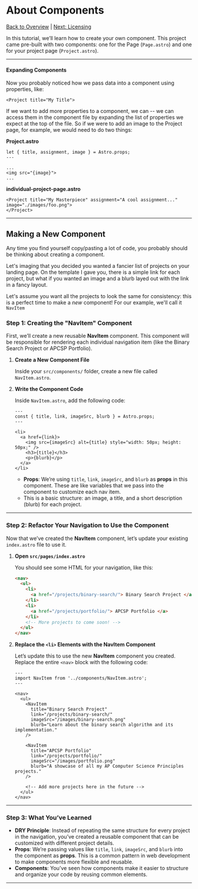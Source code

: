 # About Components

[Back to Overview](../README.md) | [Next: Licensing](./6-licensing.md)

In this tutorial, we’ll learn how to create your own component. This project came pre-built with
two components: one for the Page (`Page.astro`) and one for your project page (`Project.astro`).

---

#### Expanding Components

Now you probably noticed how we pass data into a component using properties, like:

`<Project title="My Title">`

If we want to add more properties to a component, we can -- we can access them in the component
file by expanding the list of properties we expect at the top of the file. So if we were to add
an image to the Project page, for example, we would need to do two things:

**Project.astro**

```astro
let { title, assignment, image } = Astro.props;
---

...
<img src="{image}">
...
```

**individual-project-page.astro**

```astro
<Project title="My Masterpiece" assignment="A cool assignment..." image="./images/foo.png">
</Project>
```

---

## Making a New Component

Any time you find yourself copy/pasting a lot of code, you probably should be thinking about creating a component.

Let's imaging that you decided you wanted a fancier list of projects on your landing page. On the template I gave you, there is a simple link for each project, but what if you wanted an image and a blurb layed out with the link in a fancy layout.

Let's assume you want all the projects to look the same for consistency: this is a perfect time to make a _new_ component! For our example, we'll call it `NavItem`

### Step 1: Creating the "NavItem" Component

First, we’ll create a new reusable **NavItem** component. This component will be responsible for rendering each individual navigation item (like the Binary Search Project or APCSP Portfolio).

1. **Create a New Component File**

   Inside your `src/components/` folder, create a new file called `NavItem.astro`.

2. **Write the Component Code**

   Inside `NavItem.astro`, add the following code:

   ```astro
   ---
   const { title, link, imageSrc, blurb } = Astro.props;
   ---

   <li>
     <a href={link}>
       <img src={imageSrc} alt={title} style="width: 50px; height: 50px;" />
       <h3>{title}</h3>
       <p>{blurb}</p>
     </a>
   </li>
   ```

   - **Props**: We’re using `title`, `link`, `imageSrc`, and `blurb` as **props** in this component. These are like variables that we pass into the component to customize each nav item.
   - This is a basic structure: an image, a title, and a short description (blurb) for each project.

---

### Step 2: Refactor Your Navigation to Use the Component

Now that we’ve created the **NavItem** component, let’s update your existing `index.astro` file to use it.

1. **Open `src/pages/index.astro`**

   You should see some HTML for your navigation, like this:

   ```html
   <nav>
     <ul>
       <li>
         <a href="/projects/binary-search/"> Binary Search Project </a>
       </li>
       <li>
         <a href="/projects/portfolio/"> APCSP Portfolio </a>
       </li>
       <!-- More projects to come soon! -->
     </ul>
   </nav>
   ```

2. **Replace the `<li>` Elements with the NavItem Component**

   Let’s update this to use the new **NavItem** component you created. Replace the entire `<nav>` block with the following code:

   ```astro
   ---
   import NavItem from '../components/NavItem.astro';
   ---

   <nav>
     <ul>
       <NavItem
         title="Binary Search Project"
         link="/projects/binary-search/"
         imageSrc="/images/binary-search.png"
         blurb="Learn about the binary search algorithm and its implementation."
       />

       <NavItem
         title="APCSP Portfolio"
         link="/projects/portfolio/"
         imageSrc="/images/portfolio.png"
         blurb="A showcase of all my AP Computer Science Principles projects."
       />

       <!-- Add more projects here in the future -->
     </ul>
   </nav>
   ```

---

### Step 3: What You’ve Learned

- **DRY Principle**: Instead of repeating the same structure for every project in the navigation, you’ve created a reusable component that can be customized with different project details.
- **Props**: We’re passing values like `title`, `link`, `imageSrc`, and `blurb` into the component as **props**. This is a common pattern in web development to make components more flexible and reusable.
- **Components**: You’ve seen how components make it easier to structure and organize your code by reusing common elements.

---
